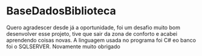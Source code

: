 # BaseDadosBiblioteca
Quero agradescer desde já a oportunidade, foi um desafio muito bom desenvolver esse projeto, tive que sair da zona de conforto e acabei aprendendo coisas novas.
A linguagem usada no programa foi C# eo banco foi o SQLSERVER.
Novamente muito obrigado
